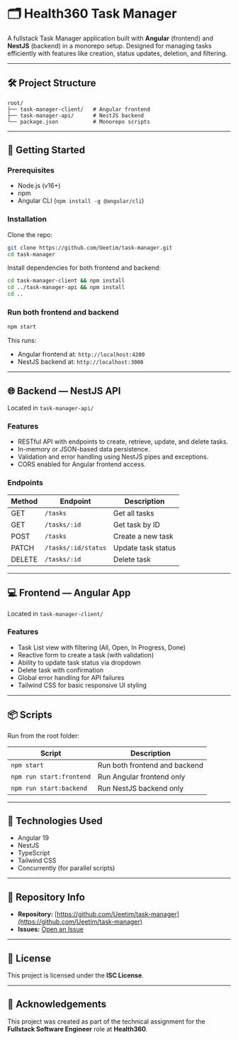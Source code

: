 # 🗂️ Health360 Task Manager

A fullstack Task Manager application built with **Angular** (frontend) and **NestJS** (backend) in a monorepo setup. Designed for managing tasks efficiently with features like creation, status updates, deletion, and filtering.

---

## 🛠 Project Structure

```
root/
├── task-manager-client/   # Angular frontend
├── task-manager-api/      # NestJS backend
└── package.json           # Monorepo scripts
```

---

## 🚀 Getting Started

### Prerequisites

- Node.js (v16+)
- npm
- Angular CLI (`npm install -g @angular/cli`)

### Installation

Clone the repo:

```bash
git clone https://github.com/Ueetim/task-manager.git
cd task-manager
```

Install dependencies for both frontend and backend:

```bash
cd task-manager-client && npm install
cd ../task-manager-api && npm install
cd ..
```

### Run both frontend and backend

```bash
npm start
```

This runs:
- Angular frontend at: `http://localhost:4200`
- NestJS backend at: `http://localhost:3000`

---

## 🌐 Backend — NestJS API

Located in `task-manager-api/`

### Features

- RESTful API with endpoints to create, retrieve, update, and delete tasks.
- In-memory or JSON-based data persistence.
- Validation and error handling using NestJS pipes and exceptions.
- CORS enabled for Angular frontend access.

### Endpoints

| Method | Endpoint                | Description                     |
|--------|-------------------------|---------------------------------|
| GET    | `/tasks`                | Get all tasks                   |
| GET    | `/tasks/:id`            | Get task by ID                  |
| POST   | `/tasks`                | Create a new task               |
| PATCH  | `/tasks/:id/status`     | Update task status              |
| DELETE | `/tasks/:id`            | Delete task                     |

---

## 💻 Frontend — Angular App

Located in `task-manager-client/`

### Features

- Task List view with filtering (All, Open, In Progress, Done)
- Reactive form to create a task (with validation)
- Ability to update task status via dropdown
- Delete task with confirmation
- Global error handling for API failures
- Tailwind CSS for basic responsive UI styling

---

## 📦 Scripts

Run from the root folder:

| Script              | Description                      |
|---------------------|----------------------------------|
| `npm start`         | Run both frontend and backend    |
| `npm run start:frontend` | Run Angular frontend only     |
| `npm run start:backend`  | Run NestJS backend only       |

---

## 🧪 Technologies Used

- Angular 19
- NestJS
- TypeScript
- Tailwind CSS
- Concurrently (for parallel scripts)

---

## 📁 Repository Info

- **Repository:** [https://github.com/Ueetim/task-manager](https://github.com/Ueetim/task-manager)
- **Issues:** [Open an Issue](https://github.com/Ueetim/task-manager/issues)

---

## 📃 License

This project is licensed under the **ISC License**.

---

## 🙏 Acknowledgements

This project was created as part of the technical assignment for the **Fullstack Software Engineer** role at **Health360**.
